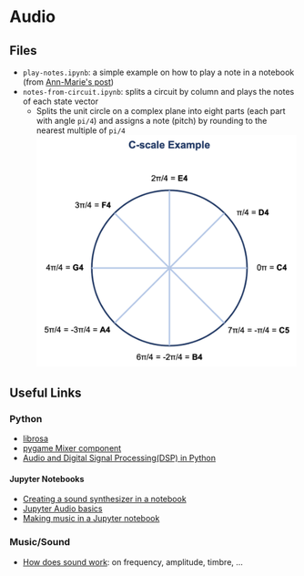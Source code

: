 # Audio

## Files
* `play-notes.ipynb`: a simple example on how to play a note in a notebook (from [Ann-Marie's post](https://ibm-quantumcomputing.slack.com/archives/C01QKGCF17C/p1619716259010600))
* `notes-from-circuit.ipynb`: splits a circuit by column and plays the notes of each state vector
    * Splits the unit circle on a complex plane into eight parts (each part with angle `pi/4`) and assigns a note (pitch) by rounding to the nearest multiple of `pi/4`
![C-scale example](c_scale_example.png)

## Useful Links

### Python
* [librosa](https://github.com/librosa/librosa)
* [pygame Mixer component](https://www.pygame.org/docs/ref/mixer.html)
* [Audio and Digital Signal Processing(DSP) in Python](https://www.pythonforengineers.com/audio-and-digital-signal-processingdsp-in-python/)

#### Jupyter Notebooks
* [Creating a sound synthesizer in a notebook](https://ipython-books.github.io/117-creating-a-sound-synthesizer-in-the-notebook/)
* [Jupyter Audio basics](https://musicinformationretrieval.com/ipython_audio.html)
* [Making music in a Jupyter notebook](https://github.com/changhiskhan/notebooks/blob/master/making_music.ipynb)

### Music/Sound
* [How does sound work](https://web.stanford.edu/class/cs101/analog-digital-1.html): on frequency, amplitude, timbre, ...
